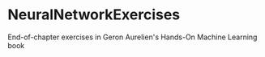 # NeuralNetworkExercises
End-of-chapter exercises in Geron Aurelien's Hands-On Machine Learning book
